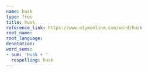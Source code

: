```yaml
---
name: husk
type: free
title: husk
reference_link: https://www.etymonline.com/word/husk
root_name: 
root_language: 
denotation: 
word_sums:
- sum: 'Husk + '
  respelling: husk
---
```

